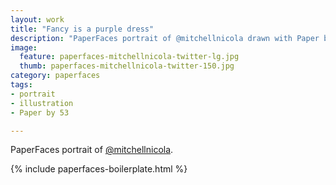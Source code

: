 ```yaml
---
layout: work
title: "Fancy is a purple dress"
description: "PaperFaces portrait of @mitchellnicola drawn with Paper by 53 on an iPad."
image: 
  feature: paperfaces-mitchellnicola-twitter-lg.jpg
  thumb: paperfaces-mitchellnicola-twitter-150.jpg
category: paperfaces
tags: 
- portrait
- illustration
- Paper by 53

---
```


PaperFaces portrait of [@mitchellnicola](http://twitter.com/mitchellnicola).

{% include paperfaces-boilerplate.html %}